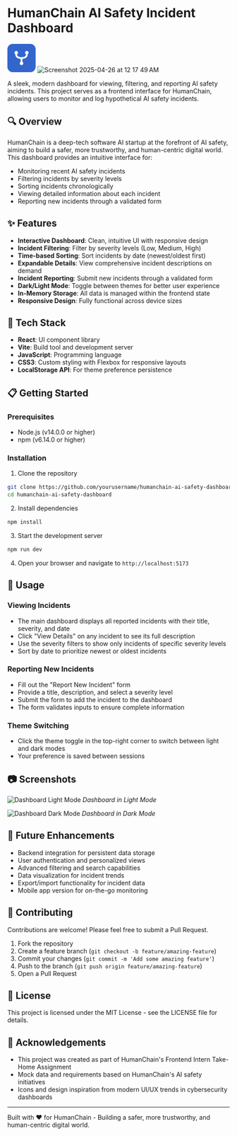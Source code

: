 # HumanChain AI Safety Incident Dashboard

![HumanChain Logo](public/humanchain-favicon.svg)
<img width="642" alt="Screenshot 2025-04-26 at 12 17 49 AM" src="https://github.com/user-attachments/assets/354f8504-3825-4106-8ad6-9d0a366e8cd7" />

A sleek, modern dashboard for viewing, filtering, and reporting AI safety incidents. This project serves as a frontend interface for HumanChain, allowing users to monitor and log hypothetical AI safety incidents.

## 🔍 Overview

HumanChain is a deep-tech software AI startup at the forefront of AI safety, aiming to build a safer, more trustworthy, and human-centric digital world. This dashboard provides an intuitive interface for:

- Monitoring recent AI safety incidents
- Filtering incidents by severity levels
- Sorting incidents chronologically
- Viewing detailed information about each incident
- Reporting new incidents through a validated form

## ✨ Features

- **Interactive Dashboard**: Clean, intuitive UI with responsive design
- **Incident Filtering**: Filter by severity levels (Low, Medium, High)
- **Time-based Sorting**: Sort incidents by date (newest/oldest first)
- **Expandable Details**: View comprehensive incident descriptions on demand
- **Incident Reporting**: Submit new incidents through a validated form
- **Dark/Light Mode**: Toggle between themes for better user experience
- **In-Memory Storage**: All data is managed within the frontend state
- **Responsive Design**: Fully functional across device sizes

## 🚀 Tech Stack

- **React**: UI component library
- **Vite**: Build tool and development server
- **JavaScript**: Programming language
- **CSS3**: Custom styling with Flexbox for responsive layouts
- **LocalStorage API**: For theme preference persistence

## 📋 Getting Started

### Prerequisites

- Node.js (v14.0.0 or higher)
- npm (v6.14.0 or higher)

### Installation

1. Clone the repository
```bash
git clone https://github.com/yourusername/humanchain-ai-safety-dashboard.git
cd humanchain-ai-safety-dashboard
```

2. Install dependencies
```bash
npm install
```

3. Start the development server
```bash
npm run dev
```

4. Open your browser and navigate to `http://localhost:5173`

## 🔧 Usage

### Viewing Incidents
- The main dashboard displays all reported incidents with their title, severity, and date
- Click "View Details" on any incident to see its full description
- Use the severity filters to show only incidents of specific severity levels
- Sort by date to prioritize newest or oldest incidents

### Reporting New Incidents
- Fill out the "Report New Incident" form
- Provide a title, description, and select a severity level
- Submit the form to add the incident to the dashboard
- The form validates inputs to ensure complete information

### Theme Switching
- Click the theme toggle in the top-right corner to switch between light and dark modes
- Your preference is saved between sessions

## 📷 Screenshots

![Dashboard Light Mode](screenshots/dashboard-light.png)
*Dashboard in Light Mode*

![Dashboard Dark Mode](screenshots/dashboard-dark.png)
*Dashboard in Dark Mode*

## 🔮 Future Enhancements

- Backend integration for persistent data storage
- User authentication and personalized views
- Advanced filtering and search capabilities
- Data visualization for incident trends
- Export/import functionality for incident data
- Mobile app version for on-the-go monitoring

## 🤝 Contributing

Contributions are welcome! Please feel free to submit a Pull Request.

1. Fork the repository
2. Create a feature branch (`git checkout -b feature/amazing-feature`)
3. Commit your changes (`git commit -m 'Add some amazing feature'`)
4. Push to the branch (`git push origin feature/amazing-feature`)
5. Open a Pull Request

## 📜 License

This project is licensed under the MIT License - see the LICENSE file for details.

## 🙏 Acknowledgements

- This project was created as part of HumanChain's Frontend Intern Take-Home Assignment
- Mock data and requirements based on HumanChain's AI safety initiatives
- Icons and design inspiration from modern UI/UX trends in cybersecurity dashboards

---

Built with ❤️ for HumanChain - Building a safer, more trustworthy, and human-centric digital world.
